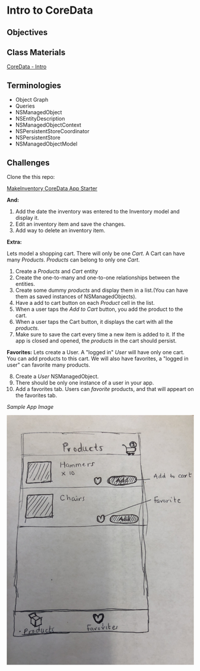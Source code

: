 # Intro to CoreData

## Objectives


## Class Materials

[CoreData - Intro](core_data_intro.pdf)

## Terminologies

- Object Graph
- Queries
- NSManagedObject
- NSEntityDescription
- NSManagedObjectContext
- NSPersistentStoreCoordinator
- NSPersistentStore
- NSManagedObjectModel

## Challenges

Clone the this repo:

[MakeInventory CoreData App Starter](https://github.com/Product-College-Labs/MakeInventory)

**And:**

1. Add the date the inventory was entered to the Inventory model and display it.
2. Edit an inventory item and save the changes.
3. Add way to delete an inventory item.

**Extra:**

Lets model a shopping cart. There will only be one *Cart*. A Cart can have many *Products*. *Products* can belong to only one *Cart*.


1. Create a *Products* and *Cart* entity
2. Create the one-to-many and one-to-one relationships between the entities.
3. Create some dummy *products* and display them in a list.(You can have them as saved instances of NSManagedObjects).
4. Have a add to cart button on each *Product* cell in the list.
5. When a user taps the *Add to Cart* button, you add the product to the cart.
6. When a user taps the Cart button, it displays the cart with all the *products*.
7. Make sure to save the cart every time a new item is added to it. If the app is closed and opened, the *products* in the cart should persist.

**Favorites:**
Lets create a User. A "logged in" *User* will have only one cart. You can add products to this cart.
We will also have favorites, a "logged in user" can favorite many products.

8. Create a *User* NSManagedObject.
9. There should be only one instance of a user in your app.
10. Add a favorites tab. Users can *favorite* products, and that will appeart on the favorites tab.

*Sample App Image*

![App Sample](sample.jpeg)
